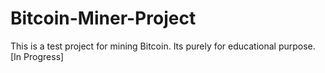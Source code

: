 # Bitcoin-Miner-Project
This is a test project for mining Bitcoin. Its purely for educational purpose.
[In Progress]
